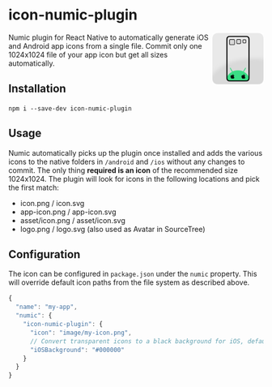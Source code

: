 # icon-numic-plugin

<img align="right" src="https://github.com/tobua/icon-numic-plugin/raw/main/logo.png" width="20%" alt="Icon Numic Plugin Logo" />

Numic plugin for React Native to automatically generate iOS and Android app icons from a single file. Commit only one 1024x1024 file of your app icon but get all sizes automatically.

## Installation

```
npm i --save-dev icon-numic-plugin
```

## Usage

Numic automatically picks up the plugin once installed and adds the various icons to the native folders in `/android` and `/ios` without any changes to commit. The only thing **required is an icon** of the recommended size 1024x1024. The plugin will look for icons in the following locations and pick the first match:

- icon.png / icon.svg
- app-icon.png / app-icon.svg
- asset/icon.png / asset/icon.svg
- logo.png / logo.svg (also used as Avatar in SourceTree)

## Configuration

The icon can be configured in `package.json` under the `numic` property. This will override default icon paths from the file system as described above.

```js
{
  "name": "my-app",
  "numic": {
    "icon-numic-plugin": {
      "icon": "image/my-icon.png",
      // Convert transparent icons to a black background for iOS, default white.
      "iOSBackground": "#000000"
    }
  }
}
```

